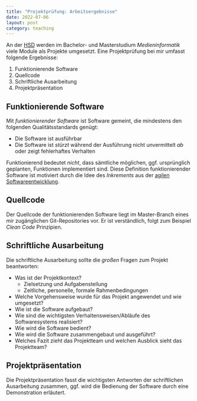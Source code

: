 ```yaml
---
title: "Projektprüfung: Arbeitsergebnisse"
date: 2022-07-06
layout: post
category: teaching
---
```


An der [HSD](https://www.hs-duesseldorf.de) werden im Bachelor- und Masterstudium _Medieninformatik_ viele Module als Projekte umgesetzt. Eine Projektprüfung bei mir umfasst folgende Ergebnisse:
1. Funktionierende Software
2. Quellcode 
3. Schriftliche Ausarbeitung
4. Projektpräsentation

## Funktionierende Software
Mit _funktionierender Software_ ist Software gemeint, die mindestens den folgenden Qualitätsstandards genügt: 
- Die Software ist ausführbar
- Die Software ist _stürzt_ während der Ausführung nicht unvermittelt _ab_ oder zeigt fehlerhaftes Verhalten 
  
Funktionierend bedeutet *nicht*, dass sämtliche möglichen, ggf. ursprünglich geplanten, Funktionen implementiert sind.
Diese Definition funktionierender Software ist motiviert durch die Idee des _Inkrements_ aus der [agilen Softwareentwicklung](https://agilemanifesto.org/).

## Quellcode
Der Quellcode der funktionierenden Software liegt im Master-Branch eines mir zugänglichen Git-Repositories vor.
Er ist verständlich, folgt zum Beispiel _Clean Code_ Prinzipien.

## Schriftliche Ausarbeitung
Die schriftliche Ausarbeitung sollte die _großen_ Fragen zum Projekt beantworten:
- Was ist der Projektkontext?
  - Zielsetzung und Aufgabenstellung
  - Zeitliche, personelle, formale Rahmenbedingungen
- Welche Vorgehensweise wurde für das Projekt angewendet und wie umgesetzt?
- Wie ist die Software aufgebaut?
- Wie sind die wichtigsten Verhaltensweisen/Abläufe des Softwaresystems realisiert?
- Wie wird die Software bedient?
- Wie wird die Software zusammengebaut und ausgeführt?
- Welches Fazit zieht das Projektteam und welchen Ausblick sieht das Projektteam?

## Projektpräsentation
Die Projektpräsentation fasst die wichtigsten Antworten der schriftlichen Ausarbeitung zusammen, ggf. wird die Bedienung der Software durch eine Demonstration erläutert.

